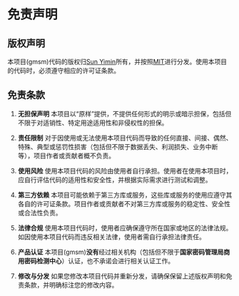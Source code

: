 # 免责声明

## 版权声明
本项目(gmsm)代码的版权归[Sun Yimin](mailto:emman.sun@foxmail.com)所有，并按照[MIT](https://github.com/emmansun/gmsm/blob/main/LICENSE)进行分发。使用本项目的代码时，必须遵守相应的许可证条款。

## 免责条款

1. **无担保声明**
本项目以“原样”提供，不提供任何形式的明示或暗示担保，包括但不限于对适销性、特定用途适用性和非侵权性的担保。

2. **责任限制**
对于因使用或无法使用本项目代码而导致的任何直接、间接、偶然、特殊、典型或惩罚性损害（包括但不限于数据丢失、利润损失、业务中断等），项目作者或贡献者概不负责。

3. **使用风险**
使用本项目代码的风险由使用者自行承担。使用者在使用本项目时，应自行评估代码的适用性和安全性，并根据实际需求进行测试和调整。

4. **第三方依赖**
本项目可能依赖于第三方库或服务，这些库或服务的使用应遵守其各自的许可证条款。项目作者或贡献者不对第三方库或服务的稳定性、安全性或合法性负责。

5. **法律合规**
使用本项目代码时，使用者应确保遵守所在国家或地区的法律法规。如因使用本项目代码而违反相关法律，使用者需自行承担法律责任。

6. **产品认证**
本项目(gmsm)**没有**经过相关机构（包括但不限于**国家密码管理局商用密码检测中心**）认证，也不承诺会进行相关认证工作。

7. **修改与分发**
如果您修改本项目代码并重新分发，请确保保留上述版权声明和免责条款，并明确标注您的修改内容。
